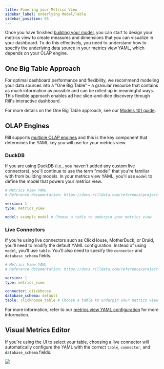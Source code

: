 ```yaml
---
title: Powering your Metrics View
sidebar_label: Underlying Model/Table
sidebar_position: 05
---
```


Once you have finished [building your model](/build/models), you can start to design your metrics view to create measures and dimensions that you can visualize in your dashboard. To do this effectively, you need to understand how to specify the underlying data source in your metrics view YAML, which depends on your OLAP engine.

## One Big Table Approach

For optimal dashboard performance and flexibility, we recommend modeling your data sources into a "One Big Table" – a granular resource that contains as much information as possible and can be rolled up in meaningful ways. This flexible approach enables ad hoc slice-and-dice discovery through Rill's interactive dashboard.


For more details on the One Big Table approach, see our [Models 101 guide](/build/models/models-101#one-big-table-and-dashboarding).

## OLAP Engines 

Rill supports [multiple OLAP engines](/connect/olap) and this is the key component that determines the YAML key you will use for your metrics view.

### DuckDB
If you are using DuckDB (i.e., you haven't added any custom live connectors), you'll continue to use the term "model" that you're familiar with from building models. In your metrics view YAML, you'll use `model` to define the model that powers your metrics view.


```yaml
# Metrics View YAML
# Reference documentation: https://docs.rilldata.com/reference/project-files/metrics-views

version: 1
type: metrics_view

model: example_model # Choose a table to underpin your metrics view
```

### Live Connectors

If you're using live connectors such as ClickHouse, MotherDuck, or Druid, you'll need to modify the default YAML configuration. Instead of using `model`, you'll use `table`. You'll also need to specify the `connector` and `database_schema` fields.

```yaml
# Metrics View YAML
# Reference documentation: https://docs.rilldata.com/reference/project-files/metrics-views

version: 1
type: metrics_view

connector: clickhouse
database_schema: default
table: clickhouse_table # Choose a table to underpin your metrics view
```

For more information, refer to our [metrics view YAML configuration](/reference/project-files/metrics-views) for more information.

## Visual Metrics Editor

If you're using the UI to select your table, choosing a live connector will automatically configure the YAML with the correct `table`, `connector`, and `database_schema` fields.

<img src='/img/build/metrics-view/clickhouse-metrics-view.png' class='rounded-gif' />
<br />